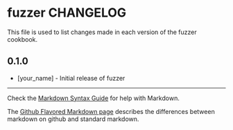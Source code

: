 fuzzer CHANGELOG
================

This file is used to list changes made in each version of the fuzzer cookbook.

0.1.0
-----
- [your_name] - Initial release of fuzzer

- - -
Check the [Markdown Syntax Guide](http://daringfireball.net/projects/markdown/syntax) for help with Markdown.

The [Github Flavored Markdown page](http://github.github.com/github-flavored-markdown/) describes the differences between markdown on github and standard markdown.
